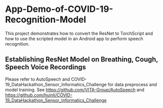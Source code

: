 # App-Demo-of-COVID-19-Recognition-Model
This project demonstrates how to convert the ResNet to TorchScript and how to use the scripted model in an Android app to perform speech recognition.

## Establishing ResNet Model on Breathing, Cough, Speech Voice Recordings
Please refer to AutoSpeech and COVID-19_DataHackathon_Sensor_Informatics_Challenge for data preprocess and model training.
See https://github.com/VITA-Group/AutoSpeech and https://github.com/huinli/COVID-19_DataHackathon_Sensor_Informatics_Challenge
